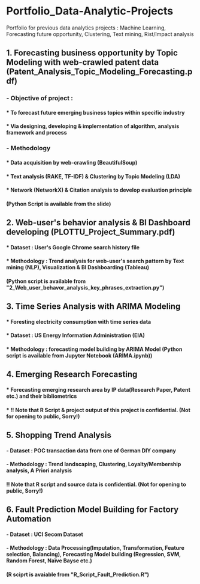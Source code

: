 # Portfolio_Data-Analytic-Projects
Portfolio for previous data analytics projects : Machine Learning, Forecasting future opportunity, Clustering, Text mining, Rist/Impact analysis

## 1. Forecasting business opportunity by Topic Modeling with web-crawled patent data (Patent_Analysis_Topic_Modeling_Forecasting.pdf)
### - Objective of project : 
#### * To forecast future emerging business topics within specific industry
#### * Via designing, developing & implementation of algorithm, analysis framework and process
### - Methodology
#### * Data acquisition by web-crawling (BeautifulSoup)
#### * Text analysis (RAKE, TF-IDF) & Clustering by Topic Modeling (LDA)
#### * Network (NetworkX) & Citation analysis to develop evaluation principle
#### (Python Script is available from the slide)

## 2. Web-user's behavior analysis & BI Dashboard developing (PLOTTU_Project_Summary.pdf)
#### * Dataset : User's Google Chrome search history file
#### * Methodology : Trend analysis for web-user's search pattern by Text mining (NLP), Visualization & BI Dashboarding (Tableau)
#### (Python script is available from "2_Web_user_behavor_analysis_key_phrases_extraction.py")

## 3. Time Series Analysis with ARIMA Modeling
#### * Foresting electricity consumption with time series data
#### * Dataset : US Energy Information Administration (EIA)
#### * Methodology : forecasting model building by ARIMA Model (Python script is available from Jupyter Notebook (ARIMA.ipynb))

## 4. Emerging Research Forecasting
#### * Forecasting emerging research area by IP data(Research Paper, Patent etc.) and their bibliometrics
#### * !! Note that R Script & project output of this project is confidential. (Not for opening to public, Sorry!) 

## 5. Shopping Trend Analysis
#### - Dataset : POC transaction data from one of German DIY company 
#### - Methodology : Trend landscaping, Clustering, Loyalty/Membership analysis, A Priori analysis
#### !! Note that R script and source data is confidential. (Not for opening to public, Sorry!)

## 6. Fault Prediction Model Building for Factory Automation
#### - Dataset : UCI Secom Dataset
#### - Methodology : Data Processing(Imputation, Transformation, Feature selection, Balancing), Forecasting Model building (Regression, SVM, Random Forest, Naïve Bayse etc.)
#### (R sciprt is avaiable from "R_Script_Fault_Prediction.R")



